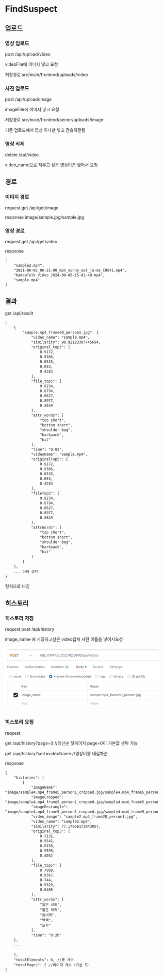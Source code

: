 # FindSuspect

## 업로드

### 영상 업로드

post /api/upload/video

videoFile에 이미지 넣고 요청

저장경로 src/main/frontend/uploads/video

### 사진 업로드 

post /api/upload/image

imageFile에 이미지 넣고 요청

저장경로 src/main/frontend/server/uploads/image

기존 업로드에서 영상 하나만 넣고 전송하면됨 

### 영상 삭제

delete /api/video

video_name으로 지우고 싶은 영상이름 넣어서 요청

## 경로

### 이미지 경로

request get /api/get/image

response image/sample.jpg/sample.jpg

### 영상 경로

request get /api/get/video

response 
```
[
    "sample2.mp4",
    "2021-08-02_06-21-00_mon_sunny_out_ja-ma_C0041.mp4",
    "KakaoTalk_Video_2024-09-05-15-01-49.mp4",
    "sample.mp4"
]
```

## 결과

get /api/result

```
[
    {
        "sample.mp4_frame60_person1.jpg": {
            "video_name": "sample.mp4",
            "similarity": 98.92123387745694,
            "original_top5": [
                0.9172,
                0.5366,
                0.0535,
                0.653,
                0.4283
            ],
            "file_top5": [
                0.9234,
                0.8794,
                0.0627,
                0.8977,
                0.3649
            ],
            "attr_words": [
                "top short",
                "bottom short",
                "shoulder bag",
                "backpack",
                "hat"
            ],
            "time": "0:02",
            "videoName": "sample.mp4",
            "originalTop5": [
                0.9172,
                0.5366,
                0.0535,
                0.653,
                0.4283
            ],
            "fileTop5": [
                0.9234,
                0.8794,
                0.0627,
                0.8977,
                0.3649
            ],
            "attrWords": [
                "top short",
                "bottom short",
                "shoulder bag",
                "backpack",
                "hat"
            ]
        }
    },
    ... 이하 생략
}
```

형식으로 나감

## 히스토리

### 히스토리 저장
request post /api/history

image_name 에 저장하고싶은 video캡처 사진 이름을 넣어서요청

![alt text](image-2.png)

### 히스토리 요청
request 

get /api/history?page=0 //최신순 첫페이지 page=0이 기본값 생략 가능

get /api/history?sort=videoName //영상이름 내림차순

response
```
{
    "histories": [
        {
            "imageName": "image/sample4.mp4_frame5_person1_cropped.jpg/sample4.mp4_frame5_person1_cropped.jpg",
            "imageCropped": "image/sample4.mp4_frame5_person1_cropped.jpg/sample4.mp4_frame5_person1_cropped.jpg_cropped.jpg",
            "imageRectangle": "image/sample4.mp4_frame5_person1_cropped.jpg/sample4.mp4_frame5_person1_cropped.jpg_rectangle.jpg",
            "video_image": "sample2.mp4_frame20_person1.jpg",
            "video_name": "sample2.mp4",
            "similarity": 77.17966173943887,
            "original_top5": [
                0.7131,
                0.9541,
                0.0158,
                0.9598,
                0.4052
            ],
            "file_top5": [
                0.7089,
                0.8367,
                0.744,
                0.9329,
                0.6406
            ],
            "attr_words": [
                "짧은 상의",
                "짧은 하의",
                "숄더백",
                "백팩",
                "모자"
            ],
            "time": "0:20"
    },
    ...
        
    ],
    "totalElements": 6, //총 개수
    "totalPages": 2 //페이지 개수 (기본 5)
}
```


